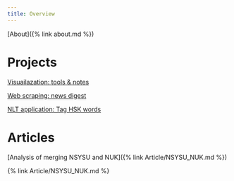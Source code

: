 ```yaml
---
title: Overview
---
```

<!---# Curriculum vitae
-->
[About]({% link about.md %})

# Projects 
[Visuailazation: tools & notes](https://github.com/simon2016bht/VisualizationWisely/tree/main)

[Web scraping: news digest](https://github.com/simon2016bht/FetchNewsKeyword)

[NLT application: Tag HSK words](https://github.com/simon2016bht/TagHskWords)

# Articles 

[Analysis of merging NSYSU and NUK]({% link Article/NSYSU_NUK.md %})

{% link Article/NSYSU_NUK.md %}

<!---

[Board Game for special days]({% link Article/bg_day.md %})
comment
-->